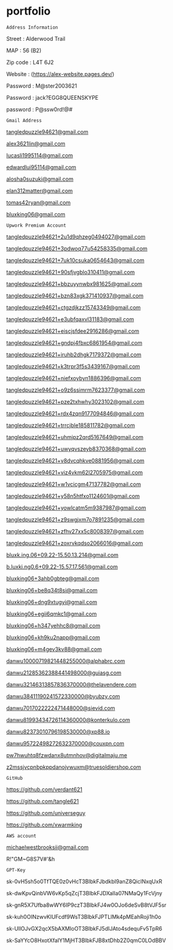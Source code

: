 # portfolio

`Address Information`

Street : Alderwood Trail

MAP : 56 (B2)

Zip code : L4T 6J2

Website : (https://alex-website.pages.dev/)

Password : M@ster2003621

Password : jack?EGG8QUEENSKYPE

password : P@ssw0rd!@#

`Gmail Address`

tangledpuzzle94621@gmail.com

alex3621lin@gmail.com

lucasli1995114@gmail.com

edwardlui95114@gmail.com

alosha0suzuki@gmail.com

elan312matter@gmail.com

tomas42ryan@gmail.com

bluxking06@gmail.com

`Upwork Premium Account`

tangledpuzzle94621+2u1d9qhzeg0494027@gmail.com

tangledpuzzle94621+3pdwoq77u54258335@gmail.com

tangledpuzzle94621+7uk10csuka0654643@gmail.com

tangledpuzzle94621+90sfjvgblo310411@gmail.com

tangledpuzzle94621+bbzuyynwbx981625@gmail.com

tangledpuzzle94621+bzn83xgk371410937@gmail.com

tangledpuzzle94621+ctgzdjkzz15743349@gmail.com

tangledpuzzle94621+e3ubfqaxvl31183@gmail.com

tangledpuzzle94621+eiscjsfdee2916286@gmail.com

tangledpuzzle94621+gndpj4fbxc6861954@gmail.com

tangledpuzzle94621+iruhb2dhgk7179372@gmail.com

tangledpuzzle94621+k3trpr3f5s3439167@gmail.com

tangledpuzzle94621+niefxoybyn1886396@gmail.com

tangledpuzzle94621+o9z6ssimrm7623377@gmail.com

tangledpuzzle94621+pze2txhwhy3023102@gmail.com

tangledpuzzle94621+rdx4zqn9177094846@gmail.com

tangledpuzzle94621+trrcjble185811782@gmail.com

tangledpuzzle94621+uhmjpz2qrd5167649@gmail.com

tangledpuzzle94621+uwyqvszeyb8370368@gmail.com

tangledpuzzle94621+v8dvcqhkve0881956@gmail.com

tangledpuzzle94621+viz4vkm62l2705975@gmail.com

tangledpuzzle94621+w1vcicgm47137782@gmail.com

tangledpuzzle94621+y58n5htfxo1124601@gmail.com

tangledpuzzle94621+yowlcatm5m9387987@gmail.com

tangledpuzzle94621+z9swgjxm7o7891235@gmail.com

tangledpuzzle94621+zfhv27xx5c8008397@gmail.com

tangledpuzzle94621+zoxrvkqdso2066016@gmail.com

bluxk.ing.06+09.22-15.50.13.214@gmail.com

b.luxki.ng0.6+09.22-15.57.17.561@gmail.com

bluxking06+3ahb0gbteg@gmail.com

bluxking06+be8q34t8si@gmail.com

bluxking06+dng9xtugyi@gmail.com

bluxking06+egii6qmkc1@gmail.com

bluxking06+h347yehhc8@gmail.com

bluxking06+kh9ku2napp@gmail.com

bluxking06+m4gev3kv88@gmail.com


danwu10000719821448255000@alphabrc.com

danwu21285362388441498000@guiasg.com

danwu32146313857836370000@thelavendere.com

danwu38411190241572330000@byubzy.com

danwu7017022222471448000@sievid.com

danwu81993434726114360000@konterkulo.com

danwu82373010796198530000@xp88.io

danwu95722498272632370000@couxpn.com

pw7hwuhtq8fzwdanx8utmnhov@digitalmaju.me

z2mssjvcpnbpkppdanojvwuxm@truesoldiershop.com

`GitHub`

https://github.com/verdant621

https://github.com/tangle621

https://github.com/universeguy

https://github.com/xwarmking


`AWS account`

michaelwestbrooksii@gmail.com

R!"GM~G8S7V#'&h

`GPT-Key`

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

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

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

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

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

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

